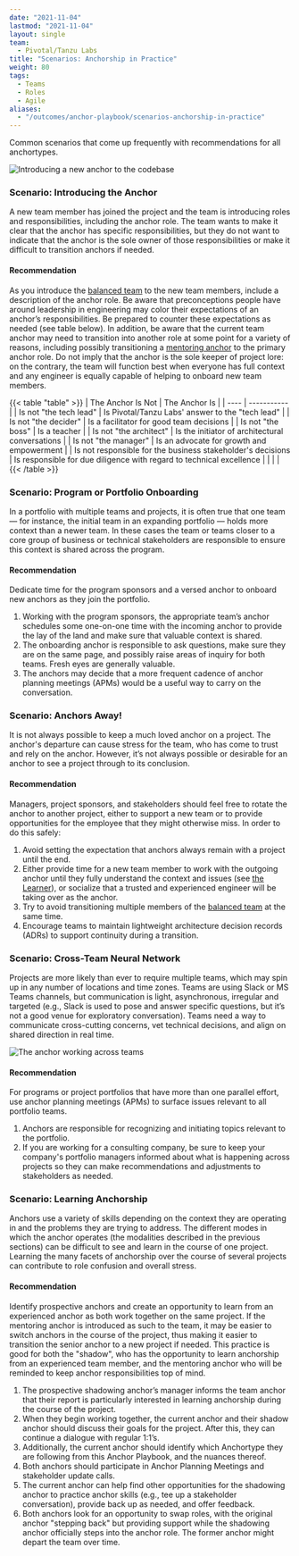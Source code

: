 ```yaml
---
date: "2021-11-04"
lastmod: "2021-11-04"
layout: single
team:
  - Pivotal/Tanzu Labs
title: "Scenarios: Anchorship in Practice"
weight: 80
tags:
  - Teams
  - Roles
  - Agile
aliases:
  - "/outcomes/anchor-playbook/scenarios-anchorship-in-practice"
---
```


Common scenarios that come up frequently with recommendations for all anchortypes.

![Introducing a new anchor to the codebase](/learningpaths/anchor-playbook/images/pairing2.jpg)

### Scenario: Introducing the Anchor

A new team member has joined the project and the team is introducing roles and responsibilities, including the anchor role. The team wants to make it clear that the anchor has specific responsibilities, but they do not want to indicate that the anchor is the sole owner of those responsibilities or make it difficult to transition anchors if needed.

#### Recommendation

As you introduce the [balanced team](learningpaths/application-development/balanced-teams) to the new team members, include a description of the anchor role. Be aware that preconceptions people have around leadership in engineering may color their expectations of an anchor’s responsibilities. Be prepared to counter these expectations as needed (see table below). In addition, be aware that the current team anchor may need to transition into another role at some point for a variety of reasons, including possibly transitioning a [mentoring anchor](learningpaths/anchor-playbook/the-learner) to the primary anchor role. Do not imply that the anchor is the sole keeper of project lore: on the contrary, the team will function best when everyone has full context and any engineer is equally capable of helping to onboard new team members.

{{< table "table" >}}
| The Anchor Is Not | The Anchor Is |
| ---- | ----------- |
| Is not "the tech lead" | Is Pivotal/Tanzu Labs' answer to the "tech lead" |
| Is not "the decider" | Is a facilitator for good team decisions |
| Is not "the boss" | Is a teacher |
| Is not "the architect" | Is the initiator of architectural conversations |
| Is not "the manager" | Is an advocate for growth and empowerment |
| Is not responsible for the business stakeholder's decisions | Is responsible for due diligence with regard to technical excellence |
| | |
{{< /table >}}

### Scenario: Program or Portfolio Onboarding

In a portfolio with multiple teams and projects, it is often true that one team — for instance, the initial team in an expanding portfolio — holds more context than a newer team. In these cases the team or teams closer to a core group of business or technical stakeholders are responsible to ensure this context is shared across the program.

#### Recommendation

Dedicate time for the program sponsors and a versed anchor to onboard new anchors as they join the portfolio.

1. Working with the program sponsors, the appropriate team’s anchor schedules some one-on-one time with the incoming anchor to provide the lay of the land and make sure that valuable context is shared.
2. The onboarding anchor is responsible to ask questions, make sure they are on the same page, and possibly raise areas of inquiry for both teams. Fresh eyes are generally valuable.
3. The anchors may decide that a more frequent cadence of anchor planning meetings (APMs) would be a useful way to carry on the conversation.

### Scenario: Anchors Away!

It is not always possible to keep a much loved anchor on a project. The anchor's departure can cause stress for the team, who has come to trust and rely on the anchor. However, it’s not always possible or desirable for an anchor to see a project through to its conclusion.

#### Recommendation

Managers, project sponsors, and stakeholders should feel free to rotate the anchor to another project, either to support a new team or to provide opportunities for the employee that they might otherwise miss. In order to do this safely:

1. Avoid setting the expectation that anchors always remain with a project until the end.
2. Either provide time for a new team member to work with the outgoing anchor until they fully understand the context and issues (see [the Learner](/learningpaths/anchor-playbook/the-learner/)), or socialize that a trusted and experienced engineer will be taking over as the anchor.
3. Try to avoid transitioning multiple members of the [balanced team](/outcomes/application-development/balanced-teams/) at the same time.
4. Encourage teams to maintain lightweight architecture decision records (ADRs) to support continuity during a transition.

### Scenario: Cross-Team Neural Network

Projects are more likely than ever to require multiple teams, which may spin up in any number of locations and time zones. Teams are using Slack or MS Teams channels, but communication is light, asynchronous, irregular and targeted (e.g., Slack is used to pose and answer specific questions, but it’s not a good venue for exploratory conversation). Teams need a way to communicate cross-cutting concerns, vet technical decisions, and align on shared direction in real time.

![The anchor working across teams](/learningpaths/anchor-playbook/images/speaking.jpg)

#### Recommendation

For programs or project portfolios that have more than one parallel effort, use anchor planning meetings (APMs) to surface issues relevant to all portfolio teams.

1. Anchors are responsible for recognizing and initiating topics relevant to the portfolio.
2. If you are working for a consulting company, be sure to keep your company's portfolio managers informed about what is happening across projects so they can make recommendations and adjustments to stakeholders as needed.

### Scenario: Learning Anchorship

Anchors use a variety of skills depending on the context they are operating in and the problems they are trying to address. The different modes in which the anchor operates (the modalities described in the previous sections) can be difficult to see and learn in the course of one project. Learning the many facets of anchorship over the course of several projects can contribute to role confusion and overall stress.

#### Recommendation

Identify prospective anchors and create an opportunity to learn from an experienced anchor as both work together on the same project. If the mentoring anchor is introduced as such to the team, it may be easier to switch anchors in the course of the project, thus making it easier to transition the senior anchor to a new project if needed. This practice is good for both the "shadow", who has the opportunity to learn anchorship from an experienced team member, and the mentoring anchor who will be reminded to keep anchor responsibilities top of mind.

1. The prospective shadowing anchor’s manager informs the team anchor that their report is particularly interested in learning anchorship during the course of the project.
2. When they begin working together, the current anchor and their shadow anchor should discuss their goals for the project. After this, they can continue a dialogue with regular 1:1’s.
3. Additionally, the current anchor should identify which Anchortype they are following from this Anchor Playbook, and the nuances thereof.
4. Both anchors should participate in Anchor Planning Meetings and stakeholder update calls.
5. The current anchor can help find other opportunities for the shadowing anchor to practice anchor skills (e.g., tee up a stakeholder conversation), provide back up as needed, and offer feedback.
6. Both anchors look for an opportunity to swap roles, with the original anchor "stepping back" but providing support while the shadowing anchor officially steps into the anchor role. The former anchor might depart the team over time.
